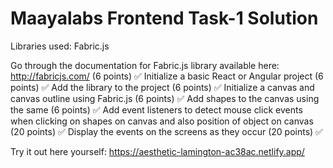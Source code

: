 # Maayalabs Frontend Task-1 Solution

Libraries used: Fabric.js

Go through the documentation for Fabric.js library available here: http://fabricjs.com/ (6 points) ✅
Initialize a basic React or Angular project (6 points) ✅
Add the library to the project (6 points) ✅
Initialize a canvas and canvas outline using Fabric.js (6 points) ✅
Add shapes to the canvas using the same (6 points) ✅
Add event listeners to detect mouse click events when clicking on shapes on canvas and also position of object on canvas (20 points) ✅
Display the events on the screens as they occur (20 points) ✅


Try it out here yourself: https://aesthetic-lamington-ac38ac.netlify.app/
